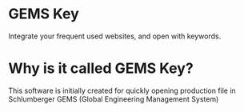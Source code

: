 # GEMS Key
Integrate your frequent used websites, and open with keywords.

# Why is it called GEMS Key?
This software is initially created for quickly opening production file in Schlumberger GEMS (Global Engineering Management System)
